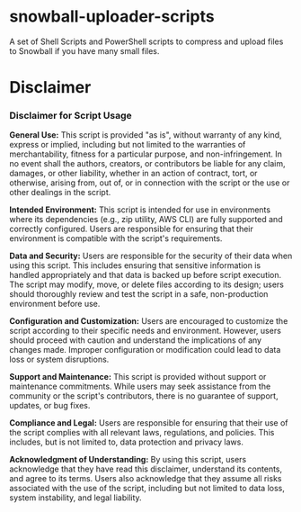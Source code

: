 # snowball-uploader-scripts
A set of Shell Scripts and PowerShell scripts to compress and upload files to Snowball if you have many small files.


# Disclaimer 
### Disclaimer for Script Usage

**General Use:**
This script is provided "as is", without warranty of any kind, express or implied, including but not limited to the warranties of merchantability, fitness for a particular purpose, and non-infringement. In no event shall the authors, creators, or contributors be liable for any claim, damages, or other liability, whether in an action of contract, tort, or otherwise, arising from, out of, or in connection with the script or the use or other dealings in the script.

**Intended Environment:**
This script is intended for use in environments where its dependencies (e.g., zip utility, AWS CLI) are fully supported and correctly configured. Users are responsible for ensuring that their environment is compatible with the script's requirements.

**Data and Security:**
Users are responsible for the security of their data when using this script. This includes ensuring that sensitive information is handled appropriately and that data is backed up before script execution. The script may modify, move, or delete files according to its design; users should thoroughly review and test the script in a safe, non-production environment before use.

**Configuration and Customization:**
Users are encouraged to customize the script according to their specific needs and environment. However, users should proceed with caution and understand the implications of any changes made. Improper configuration or modification could lead to data loss or system disruptions.

**Support and Maintenance:**
This script is provided without support or maintenance commitments. While users may seek assistance from the community or the script's contributors, there is no guarantee of support, updates, or bug fixes.

**Compliance and Legal:**
Users are responsible for ensuring that their use of the script complies with all relevant laws, regulations, and policies. This includes, but is not limited to, data protection and privacy laws.

**Acknowledgment of Understanding:**
By using this script, users acknowledge that they have read this disclaimer, understand its contents, and agree to its terms. Users also acknowledge that they assume all risks associated with the use of the script, including but not limited to data loss, system instability, and legal liability.

